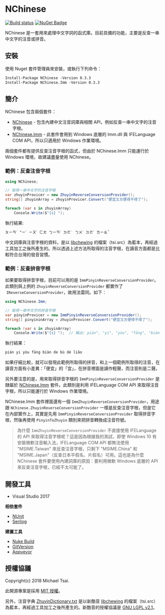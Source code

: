 # NChinese

[![Build status](https://ci.appveyor.com/api/projects/status/mtuddcaa62v7kmta/branch/master?svg=true)](https://ci.appveyor.com/project/huanlin/nchinese/branch/master) [![NuGet Badge](https://buildstats.info/nuget/nchinese)](https://www.nuget.org/packages/NChinese/)

NChinese 是一套用來處理中文字詞的函式庫。目前具備的功能，主要是反查一串中文字的注音或拼音。

## 安裝

使用 Nuget 套件管理員來安裝，或執行下列命令：

```txt
Install-Package NChinese -Version 0.3.3
Install-Package NChinese.Imm -Version 0.3.3
```

## 簡介

NChinese 包含兩個套件：

* [NChinese](https://www.nuget.org/packages/NChinese/) - 包含內建中文注音詞庫與相關 API，例如反查一串中文字的注音字根。
* [NChinese.Imm](https://www.nuget.org/packages/NChinese.Imm/) - 此套件會用到 Windows 底層的 Imm.dll 與 IFELanguage COM API，所以只適用於 Windows 作業環境。

兩個套件都有提供反查注音字根的函式，但由於 NChinese.Imm 只能運行於 Windows 環境，故建議盡量使用 NChinese。

### 範例：反查注音字根

```cs
using NChinese;

// 取得一串中文字的注音字根
var zhuyinProvicer = new ZhuyinReverseConversionProvider();
string[] zhuyinArray = zhuyinProvicer.Convert("便宜又方便得不得了");

foreach (var s in zhuyinArray)
    Console.Write($"{s} ");  
```

執行結果:

```txt
ㄆㄧㄢˊ "ㄧˊ ㄧㄡˋ ㄈㄤ ㄅㄧㄢˋ ㄉㄜ˙ ㄅㄨˋ ㄉㄜˊ ㄌㄧㄠˇ
```

中文詞庫與注音字根的資料，是以 [libchewing](https://github.com/chewing/libchewing) 的檔案（tsi.src）為藍本，再經過工具加工之後所產生的。所以透過上述方法所取得的注音字根，在讀音方面都是比較符合台灣的發音習慣。

### 範例：反查拚音字根

如果要取得拼音字根，目前可以用的是 `ImmPinyinReverseConversionProvider`。此類別與上例的 `ZhuyinReverseConversionProvider` 都實作了  `IReverseConversionProvider`，故用法雷同。如下：

```cs
using NChinese.Imm;

// 取得一串中文字的拼音字根
var pinyinProvicer = new ImmPinyinReverseConversionProvider();
string[] pinyininArray = zhuyinProvicer.Convert("便宜又方便得不得了");

foreach (var s in zhuyinArray)
    Console.Write($"{s} ");  // 輸出: pián", "yi", "yòu", "fāng", "biàn", "de", "bù", "dé", "liǎo" 
```

執行結果：

```txt
pián yi yòu fāng biàn de bù dé liǎo 
```

如果仔細比較，就可以發現此範例所取得的拼音，和上一個範例所取得的注音，在讀音方面有小差異：「便宜」的「宜」，在拼音裡面是讀作輕聲，而注音則是二聲。

另外要注意的是，用來取得拼音字根的 `ImmPinyinReverseConversionProvider` 是隸屬於 [NChinese.Imm](https://www.nuget.org/packages/NChinese.Imm/) 套件。此類別是利用 IFELanguage COM API 來取得注音字根，所以只能運行於 Windows 作業環境。

NChinese.Imm 套件裡面還有一個 `ImmZhuyinReverseConversionProvider`，用途跟 `NChinese.ZhuyinReverseConversionProvider` 一樣是反查注音字根，但是它在內部實作上，其實是先用 `ImmPinyinReverseConversionProvider` 取得拼音字根，然後再使用 `PinyinToZhuyin` 類別來把拼音轉換成注音符號。

> 為什麼 `ImmZhuyinReverseConversionProvider` 不直接使用 IFELanguage 的 API 來取得注音字根呢？這是因為根據我的測試，即使 Windows 10 有安裝微軟注音輸入法，IFELanguage COM API 都無法使用 "MSIME.Taiwan" 來反查注音字根，只剩下 "MSIME.China" 和 "MSIME.Japan"（反查日本平假名、片假名）可用。這也是為什麼 NChinese 套件要使用內建詞庫的原因：要利用微軟 Windows 底層的 API 來反查注音字根，已經不太可能了。

## 開發工具

 * Visual Studio 2017

**相依套件**

 * [NUnit](http://nunit.org/) 
 * [Serilog](https://serilog.net/)

**建置工具**
 
 * [Nuke Build](https://nuke.build/)
 * [GitVersion](https://github.com/GitTools/GitVersion)
 * [Appveyor](https://www.appveyor.com/) 

## 授權協議

Copyright(c) 2018 Michael Tsai.

此開源專案是採用 [MIT 授權](https://github.com/huanlin/nchinese/blob/master/LICENSE)。

另外，注音字典 [ZhuyinDictionary.txt](https://github.com/huanlin/nchinese/blob/master/src/NChinese/Phonetic/ZhuyinDictionary.txt) 是以新酷音 [libchewing](https://github.com/chewing/libchewing) 的檔案（tsi.src）為藍本，再經過工具加工之後所產生的。新酷音的授權協議是 [GNU LGPL v2.1](https://github.com/chewing/libchewing/blob/master/COPYING)。

